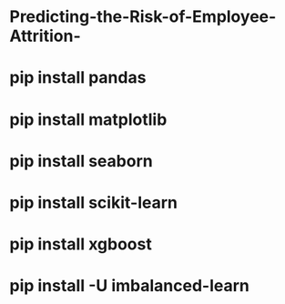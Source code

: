 # Predicting-the-Risk-of-Employee-Attrition-

# pip install pandas
# pip install matplotlib
# pip install seaborn
# pip install scikit-learn
# pip install xgboost
# pip install -U imbalanced-learn
